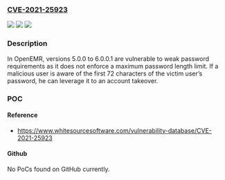 ### [CVE-2021-25923](https://cve.mitre.org/cgi-bin/cvename.cgi?name=CVE-2021-25923)
![](https://img.shields.io/static/v1?label=Product&message=openemr&color=blue)
![](https://img.shields.io/static/v1?label=Version&message=v5.0.0%2C%20v5.0.0.5%2C%20v5.0.0.6%2C%20v5.0.1%2C%20v5.0.1.1%2C%20v5.0.1.2%2C%20v5.0.1.3%2C%20v5.0.1.4%2C%20v5.0.1.5%2C%20v5.0.1.6%2C%20v5.0.1.7%2C%20v5.0.2%2C%20v5.0.2.1%2C%20v5.0.2.2%2C%20v5.0.2.3%2C%20v5.0.2.4%2C%20v6.0.0%2C%20v6.0.0.1%20&color=brightgreen)
![](https://img.shields.io/static/v1?label=Vulnerability&message=Weak%20Password%20Requirements&color=brightgreen)

### Description

In OpenEMR, versions 5.0.0 to 6.0.0.1 are vulnerable to weak password requirements as it does not enforce a maximum password length limit. If a malicious user is aware of the first 72 characters of the victim user’s password, he can leverage it to an account takeover.

### POC

#### Reference
- https://www.whitesourcesoftware.com/vulnerability-database/CVE-2021-25923

#### Github
No PoCs found on GitHub currently.

